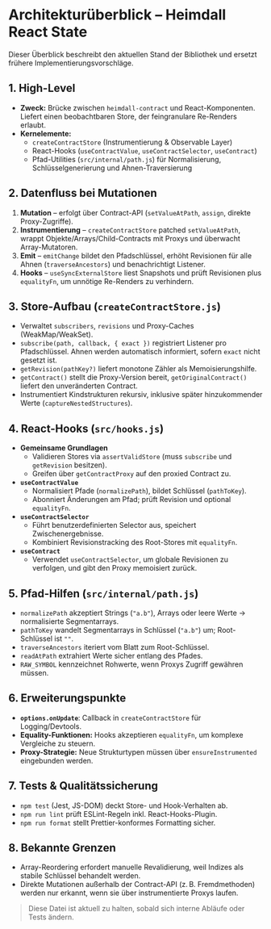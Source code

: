 # Architekturüberblick – Heimdall React State

Dieser Überblick beschreibt den aktuellen Stand der Bibliothek und ersetzt frühere Implementierungsvorschläge.

## 1. High-Level
- **Zweck:** Brücke zwischen `heimdall-contract` und React-Komponenten. Liefert einen beobachtbaren Store, der feingranulare Re-Renders erlaubt.
- **Kernelemente:**
  - `createContractStore` (Instrumentierung & Observable Layer)
  - React-Hooks (`useContractValue`, `useContractSelector`, `useContract`)
  - Pfad-Utilities (`src/internal/path.js`) für Normalisierung, Schlüsselgenerierung und Ahnen-Traversierung

## 2. Datenfluss bei Mutationen
1. **Mutation** – erfolgt über Contract-API (`setValueAtPath`, `assign`, direkte Proxy-Zugriffe).
2. **Instrumentierung** – `createContractStore` patched `setValueAtPath`, wrappt Objekte/Arrays/Child-Contracts mit Proxys und überwacht Array-Mutatoren.
3. **Emit** – `emitChange` bildet den Pfadschlüssel, erhöht Revisionen für alle Ahnen (`traverseAncestors`) und benachrichtigt Listener.
4. **Hooks** – `useSyncExternalStore` liest Snapshots und prüft Revisionen plus `equalityFn`, um unnötige Re-Renders zu verhindern.

## 3. Store-Aufbau (`createContractStore.js`)
- Verwaltet `subscribers`, `revisions` und Proxy-Caches (WeakMap/WeakSet).
- `subscribe(path, callback, { exact })` registriert Listener pro Pfadschlüssel. Ahnen werden automatisch informiert, sofern `exact` nicht gesetzt ist.
- `getRevision(pathKey?)` liefert monotone Zähler als Memoisierungshilfe.
- `getContract()` stellt die Proxy-Version bereit, `getOriginalContract()` liefert den unveränderten Contract.
- Instrumentiert Kindstrukturen rekursiv, inklusive später hinzukommender Werte (`captureNestedStructures`).

## 4. React-Hooks (`src/hooks.js`)
- **Gemeinsame Grundlagen**
  - Validieren Stores via `assertValidStore` (muss `subscribe` und `getRevision` besitzen).
  - Greifen über `getContractProxy` auf den proxied Contract zu.
- **`useContractValue`**
  - Normalisiert Pfade (`normalizePath`), bildet Schlüssel (`pathToKey`).
  - Abonniert Änderungen am Pfad; prüft Revision und optional `equalityFn`.
- **`useContractSelector`**
  - Führt benutzerdefinierten Selector aus, speichert Zwischenergebnisse.
  - Kombiniert Revisionstracking des Root-Stores mit `equalityFn`.
- **`useContract`**
  - Verwendet `useContractSelector`, um globale Revisionen zu verfolgen, und gibt den Proxy memoisiert zurück.

## 5. Pfad-Hilfen (`src/internal/path.js`)
- `normalizePath` akzeptiert Strings (`"a.b"`), Arrays oder leere Werte → normalisierte Segmentarrays.
- `pathToKey` wandelt Segmentarrays in Schlüssel (`"a.b"`) um; Root-Schlüssel ist `""`.
- `traverseAncestors` iteriert vom Blatt zum Root-Schlüssel.
- `readAtPath` extrahiert Werte sicher entlang des Pfades.
- `RAW_SYMBOL` kennzeichnet Rohwerte, wenn Proxys Zugriff gewähren müssen.

## 6. Erweiterungspunkte
- **`options.onUpdate`**: Callback in `createContractStore` für Logging/Devtools.
- **Equality-Funktionen:** Hooks akzeptieren `equalityFn`, um komplexe Vergleiche zu steuern.
- **Proxy-Strategie:** Neue Strukturtypen müssen über `ensureInstrumented` eingebunden werden.

## 7. Tests & Qualitätssicherung
- `npm test` (Jest, JS-DOM) deckt Store- und Hook-Verhalten ab.
- `npm run lint` prüft ESLint-Regeln inkl. React-Hooks-Plugin.
- `npm run format` stellt Prettier-konformes Formatting sicher.

## 8. Bekannte Grenzen
- Array-Reordering erfordert manuelle Revalidierung, weil Indizes als stabile Schlüssel behandelt werden.
- Direkte Mutationen außerhalb der Contract-API (z. B. Fremdmethoden) werden nur erkannt, wenn sie über instrumentierte Proxys laufen.

> Diese Datei ist aktuell zu halten, sobald sich interne Abläufe oder Tests ändern.
